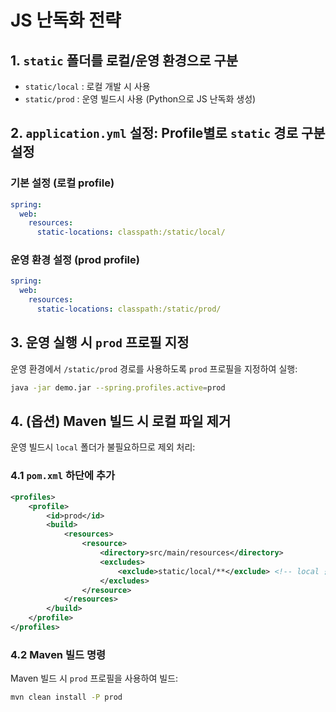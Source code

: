 
# JS 난독화 전략

## 1. `static` 폴더를 로컬/운영 환경으로 구분

- `static/local` : 로컬 개발 시 사용
- `static/prod` : 운영 빌드시 사용 (Python으로 JS 난독화 생성)

## 2. `application.yml` 설정: Profile별로 `static` 경로 구분 설정

### 기본 설정 (로컬 profile)
```yaml
spring:
  web:
    resources:
      static-locations: classpath:/static/local/
```

### 운영 환경 설정 (prod profile)
```yaml
spring:
  web:
    resources:
      static-locations: classpath:/static/prod/
```

## 3. 운영 실행 시 `prod` 프로필 지정
운영 환경에서 `/static/prod` 경로를 사용하도록 `prod` 프로필을 지정하여 실행:
```bash
java -jar demo.jar --spring.profiles.active=prod
```

## 4. (옵션) Maven 빌드 시 로컬 파일 제거

운영 빌드시 `local` 폴더가 불필요하므로 제외 처리:

### 4.1 `pom.xml` 하단에 추가
```xml
<profiles>
    <profile>
        <id>prod</id>
        <build>
            <resources>
                <resource>
                    <directory>src/main/resources</directory>
                    <excludes>
                        <exclude>static/local/**</exclude> <!-- local 폴더 제외 -->
                    </excludes>
                </resource>
            </resources>
        </build>
    </profile>
</profiles>
```

### 4.2 Maven 빌드 명령
Maven 빌드 시 `prod` 프로필을 사용하여 빌드:
```bash
mvn clean install -P prod
```

